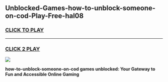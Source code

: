 
## Unblocked-Games-how-to-unblock-someone-on-cod-Play-Free-hal08
<h3>
<a href="https://premium76.site?title=how-to-unblock-someone-on-cod&ref=19M">CLICK TO PLAY</a></h3>
<hr>

<h3>
<a href="https://premium76.site?title=how-to-unblock-someone-on-cod&ref=19M">CLICK 2 PLAY</a>
  
</h3>

<a href="https://premium76.site?title=how-to-unblock-someone-on-cod&ref=19M"><img src="https://clearcache.store/games.png"></a>


**how-to-unblock-someone-on-cod games unblocked: Your Gateway to Fun and Accessible Online Gaming**
